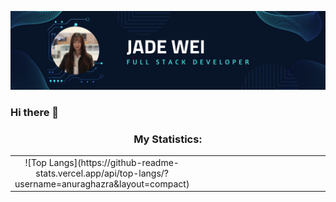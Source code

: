 ![Github Banner](https://github.com/jadew33/jadew33/blob/main/banner.png)

### Hi there 👋




<!--
**jadew33/jadew33** is a ✨ _special_ ✨ repository because its `README.md` (this file) appears on your GitHub profile.

Here are some ideas to get you started:

- 🔭 I’m currently working on ...
- 🌱 I’m currently learning ...
- 👯 I’m looking to collaborate on ...
- 🤔 I’m looking for help with ...
- 💬 Ask me about ...
- 📫 How to reach me: ...
- 😄 Pronouns: ...
- ⚡ Fun fact: ...
-->
<h3 align="center">My Statistics:</h3>
<p align="center">
<table align="center">
<tr border="none">
<td width="50%" align="center">
![Top Langs](https://github-readme-stats.vercel.app/api/top-langs/?username=anuraghazra&layout=compact)
</td>
<td width="50%" align="center">

  
  </td>
</tr>
</table>

